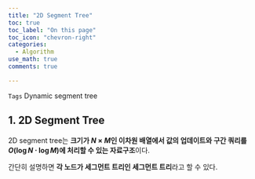 ```yaml
---
title: "2D Segment Tree"
toc: true
toc_label: "On this page"
toc_icon: "chevron-right"
categories:
  - Algorithm
use_math: true
comments: true

---
```


`Tags` Dynamic segment tree

## 1. 2D Segment Tree

2D segment tree는 **크기가 $N \times M$인 이차원 배열에서 값의 업데이트와 구간 쿼리를 $O(\log N \cdot \log M)$에 처리할 수 있는 자료구조**이다.

간단히 설명하면 **각 노드가 세그먼트 트리인 세그먼트 트리**라고 할 수 있다.

